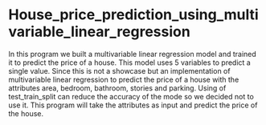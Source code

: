 # House_price_prediction_using_multivariable_linear_regression
In this program we built a multivariable linear regression model and trained it to predict the price of a house. This model uses 5 variables to predict a single value. Since this is not a showcase but an implementation of multivariable linear regression to predict the price of a house with the attributes area, bedroom, bathroom, stories and parking. Using of test_train_split can reduce the accuracy of the mode so we decided not to use it. This program will take the attributes as input and predict the price of the house.
